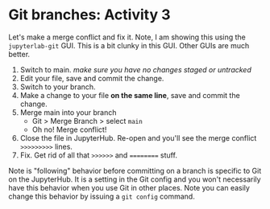 # Git branches: Activity 3

Let's make a merge conflict and fix it. Note, I am showing this using the `jupyterlab-git` GUI. This is a bit clunky in this GUI. Other GUIs are much better.

1. Switch to main. *make sure you have no changes staged or untracked*
2. Edit your file, save and commit the change.
3. Switch to your branch.
4. Make a change to your file **on the same line**, save and commit the change.
5. Merge main into your branch
    * Git > Merge Branch > select `main`
    * Oh no! Merge conflict!
6. Close the file in JupyterHub. Re-open and you'll see the merge conflict `>>>>>>>>>` lines.
7. Fix. Get rid of all that `>>>>>>` and `========` stuff.

Note is "following" behavior before committing on a branch is specific to Git on the JupyterHub. It is a setting in the Git config and you won't necessarily have this behavior when you use Git in other places. Note you can easily change this behavior by issuing a `git config` command.



